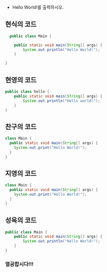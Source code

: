 - Hello World!를 출력하시오.  

## 현식의 코드  
```java
  public class Main {

    public static void main(String[] args) {
        System.out.println("Hello World!");
    }

}

```  

## 현영의 코드
```java
public class hello {
    public static void main(String[] args) {
        System.out.println("Hello world!");
    }
}
```

## 찬구의 코드
```java
class Main {
  public static void main(String[] args) {
    System.out.print("Hello World!");
  }
}
```

## 지영의 코드
```java
class Main {
  public static void main(String[] args) {
    System.out.print("Hello World!");
  }
}
```

## 성욱의 코드
```java
public class Main {
	public static void main(String[] args) {
		System.out.println("Hello World!");
	}
}
```

### 열공합시다!!!
